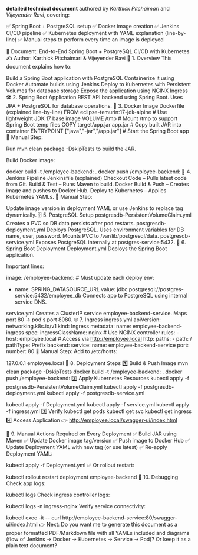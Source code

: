 **detailed technical document** authored by *Karthick Pitchaimari* and *Vijeyender Ravi*, covering:

✅ Spring Boot + PostgreSQL setup
✅ Docker image creation
✅ Jenkins CI/CD pipeline
✅ Kubernetes deployment with YAML explanation (line-by-line) 
✅ Manual steps to perform every time an image is deployed

📄 Document: End-to-End Spring Boot + PostgreSQL CI/CD with Kubernetes
✍️ Author: Karthick Pitchaimari & Vijeyender Ravi
📌 1. Overview
This document explains how to:

Build a Spring Boot application with PostgreSQL
Containerize it using Docker
Automate builds using Jenkins
Deploy to Kubernetes with Persistent Volumes for database storage
Expose the application using NGINX Ingress
🛠️ 2. Spring Boot Application
REST API backend using Spring Boot.
Uses JPA + PostgreSQL for database operations.
🐳 3. Docker Image
Dockerfile (explained line-by-line)
FROM eclipse-temurin:17-jdk-alpine        # Use lightweight JDK 17 base image
VOLUME /tmp                               # Mount /tmp to support Spring Boot temp files
COPY target/app.jar app.jar               # Copy built JAR into container
ENTRYPOINT ["java","-jar","/app.jar"]     # Start the Spring Boot app
🔹 Manual Step:

Run mvn clean package -DskipTests to build the JAR.

Build Docker image:

docker build -t <dockerhub-username>/employee-backend:<version> .
docker push <dockerhub-username>/employee-backend:<version>
🔧 4. Jenkins Pipeline
Jenkinsfile (explained)
Checkout Code – Pulls latest code from Git.
Build & Test – Runs Maven to build.
Docker Build & Push – Creates image and pushes to Docker Hub.
Deploy to Kubernetes – Applies Kubernetes YAMLs.
🔹 Manual Step:

Update image version in deployment YAML or use Jenkins to replace tag dynamically.
🗄️ 5. PostgreSQL Setup
postgresdb-PersistentVolumeClaim.yml
Creates a PVC so DB data persists after pod restarts.
postgresdb-deployment.yml
Deploys PostgreSQL.
Uses environment variables for DB name, user, password.
Mounts PVC to /var/lib/postgresql/data.
postgresdb-service.yml
Exposes PostgreSQL internally at postgres-service:5432.
🚀 6. Spring Boot Deployment
Deployment.yml
Deploys the Spring Boot application.

Important lines:

image: <dockerhub-username>/employee-backend:<version>  # Must update each deploy
env:
  - name: SPRING_DATASOURCE_URL
    value: jdbc:postgresql://postgres-service:5432/employee_db
Connects app to PostgreSQL using internal service DNS.

service.yml
Creates a ClusterIP service employee-backend-service.
Maps port 80 → pod's port 8080.
🌐 7. Ingress
ingress.yml
apiVersion: networking.k8s.io/v1
kind: Ingress
metadata:
  name: employee-backend-ingress
spec:
  ingressClassName: nginx                # Use NGINX controller
  rules:
    - host: employee.local               # Access via http://employee.local
      http:
        paths:
          - path: /
            pathType: Prefix
            backend:
              service:
                name: employee-backend-service
                port:
                  number: 80
🔹 Manual Step: Add to /etc/hosts:

127.0.0.1 employee.local
📌 8. Deployment Steps
1️⃣ Build & Push Image
mvn clean package -DskipTests
docker build -t <dockerhub-username>/employee-backend:<version> .
docker push <dockerhub-username>/employee-backend:<version>
2️⃣ Apply Kubernetes Resources
kubectl apply -f postgresdb-PersistentVolumeClaim.yml
kubectl apply -f postgresdb-deployment.yml
kubectl apply -f postgresdb-service.yml

kubectl apply -f Deployment.yml
kubectl apply -f service.yml
kubectl apply -f ingress.yml
3️⃣ Verify
kubectl get pods
kubectl get svc
kubectl get ingress
4️⃣ Access Application
👉 http://employee.local/swagger-ui/index.html

🛑 9. Manual Actions Required on Every Deployment
✅ Build JAR using Maven ✅ Update Docker image tag/version ✅ Push image to Docker Hub ✅ Update Deployment YAML with new tag (or use latest) ✅ Re-apply Deployment YAML:

kubectl apply -f Deployment.yml
✅ Or rollout restart:

kubectl rollout restart deployment employee-backend
📌 10. Debugging
Check app logs:

kubectl logs <employee-backend-pod>
Check ingress controller logs:

kubectl logs -n ingress-nginx <controller-pod>
Verify service connectivity:

kubectl exec -it <any-pod> -- curl http://employee-backend-service:80/swagger-ui/index.html
👉 Next: Do you want me to generate this document as a proper formatted PDF/Markdown file with all YAMLs included and diagrams (flow of Jenkins → Docker → Kubernetes → Service → Pod)? Or keep it as a plain text document?
